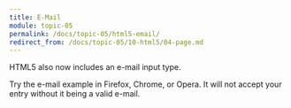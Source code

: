 ```yaml
---
title: E-Mail
module: topic-05
permalink: /docs/topic-05/html5-email/
redirect_from: /docs/topic-05/10-html5/04-page.md
---
```


<div class="divider-heading"></div>

HTML5 also now includes an e-mail input type.

Try the e-mail example in Firefox, Chrome, or Opera. It will not accept your entry without it being a valid e-mail.


<div class="codepen-embed">
  <p data-height="300" data-theme-id="30567" data-slug-hash="LzOGrw" data-default-tab="html,result" data-user="Media-Ed-Online" data-embed-version="2" data-pen-title="Topic-05: New HTML5 Elements, Pt. 3" class="codepen"></p>
</div>
